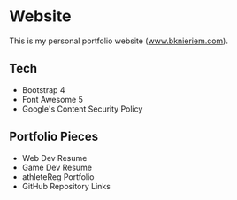# Website

This is my personal portfolio website (www.bknieriem.com).

## Tech
- Bootstrap 4
- Font Awesome 5
- Google's Content Security Policy

## Portfolio Pieces
- Web Dev Resume
- Game Dev Resume
- athleteReg Portfolio
- GitHub Repository Links
